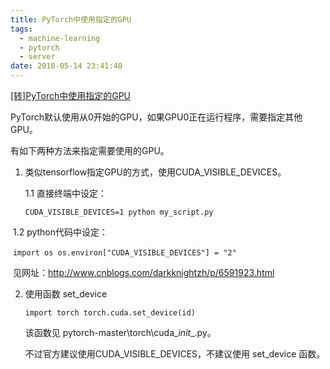 ```yaml
---
title: PyTorch中使用指定的GPU
tags:
  - machine-learning
  - pytorch
  - server
date: 2018-05-14 23:41:40
---
```



[[转]PyTorch中使用指定的GPU](http://www.cnblogs.com/darkknightzh/p/6836568.html)

PyTorch默认使用从0开始的GPU，如果GPU0正在运行程序，需要指定其他GPU。

<!-- more -->

有如下两种方法来指定需要使用的GPU。

1. 类似tensorflow指定GPU的方式，使用CUDA_VISIBLE_DEVICES。

   1.1 直接终端中设定：

   `CUDA_VISIBLE_DEVICES=1 python my_script.py`

​	1.2 python代码中设定：

​	`import os os.environ["CUDA_VISIBLE_DEVICES"] = "2"`

​	见网址：<http://www.cnblogs.com/darkknightzh/p/6591923.html>

2. 使用函数 set_device

   `import torch torch.cuda.set_device(id)`

   该函数见 pytorch-master\torch\cuda\__init__.py。

   不过官方建议使用CUDA_VISIBLE_DEVICES，不建议使用 set_device 函数。